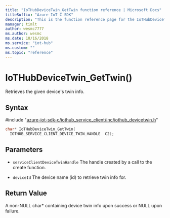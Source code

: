 ```yaml
---                             
title: "IoTHubDeviceTwin_GetTwin function reference | Microsoft Docs" 
titleSuffix: "Azure IoT C SDK"            
description: "This is the function reference page for the IoTHubDeviceTwin_GetTwin() function in the Azure IoT C SDK. This SDK is used with Azure IoT Hub and Azure IoT Hub Device Provisioning Service"            
manager: timlt                 
author: wesmc7777              
ms.author: wesmc               
ms.date: 10/16/2018                    
ms.service: "iot-hub"             
ms.custom: ""                
ms.topic: "reference"        
---                            
```


# IoTHubDeviceTwin_GetTwin()

Retrieves the given device's twin info.

## Syntax

\#include "[azure-iot-sdk-c/iothub_service_client/inc/iothub_devicetwin.h](../iothub-devicetwin-h.md)"  
```C
char* IoTHubDeviceTwin_GetTwin(
  IOTHUB_SERVICE_CLIENT_DEVICE_TWIN_HANDLE  C2);
```

## Parameters
* `serviceClientDeviceTwinHandle` The handle created by a call to the create function. 

* `deviceId` The device name (id) to retrieve twin info for.

## Return Value
A non-NULL char* containing device twin info upon success or NULL upon failure.

